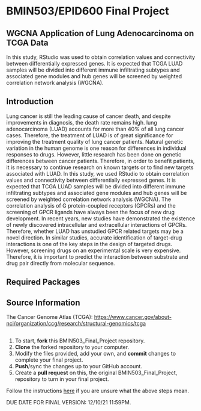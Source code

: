 # BMIN503/EPID600 Final Project
## WGCNA Application of Lung Adenocarcinoma on TCGA Data
In this study, RStudio was used to obtain correlation values and connectivity between differentially expressed genes. It is expected that TCGA LUAD samples will be divided into different immune infiltrating subtypes and associated gene modules and hub genes will be screened by weighted correlation network analysis (WGCNA). 

## Introduction
Lung cancer is still the leading cause of cancer death, and despite improvements in diagnosis, the death rate remains high. lung adenocarcinoma (LUAD) accounts for more than 40% of all lung cancer cases. Therefore, the treatment of LUAD is of great significance for improving the treatment quality of lung cancer patients. Natural genetic variation in the human genome is one reason for differences in individual responses to drugs. However, little research has been done on genetic differences between cancer patients. 
Therefore, in order to benefit patients, it is necessary to continue research on known targets or to find new targets associated with LUAD. In this study, we used RStudio to obtain correlation values and connectivity between differentially expressed genes. It is expected that TCGA LUAD samples will be divided into different immune infiltrating subtypes and associated gene modules and hub genes will be screened by weighted correlation network analysis (WGCNA). 
The correlation analysis of G protein-coupled receptors (GPCRs) and the screening of GPCR ligands have always been the focus of new drug development. In recent years, new studies have demonstrated the existence of newly discovered intracellular and extracellular interactions of GPCRs. Therefore, whether LUAD has unstudied GPCR related targets may be a novel direction. In similar studies, accurate identification of target-drug interactions is one of the key steps in the design of targeted drugs. However, screening drugs on an experimental scale is very expensive. Therefore, it is important to predict the interaction between substrate and drug pair directly from molecular sequence.

## Required Packages


## Source Information
The Cancer Genome Atlas (TCGA): https://www.cancer.gov/about-nci/organization/ccg/research/structural-genomics/tcga

##
1. To start, **fork** this BMIN503_Final_Project repository.
1. **Clone** the forked repository to your computer.
1. Modify the files provided, add your own, and **commit** changes to complete your final project.
1. **Push**/sync the changes up to your GitHub account.
1. Create a **pull request** on this, the original BMIN503_Final_Project, repository to turn in your final project.


Follow the instructions [here][forking] if you are unsure what the above steps mean.

DUE DATE FOR FINAL VERSION: 12/10/21 11:59PM. 


<!-- Links -->
[forking]: https://guides.github.com/activities/forking/

